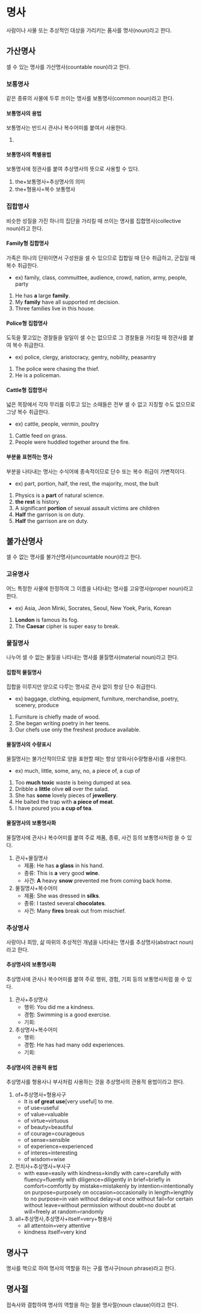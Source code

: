 # 명사
사람이나 사물 또는 추상적인 대상을 가리키는 품사를 명사(noun)라고 한다.


## 가산명사
셀 수 있는 명사를 가산명사(countable noun)라고 한다.

### 보통명사
같은 종류의 사물에 두루 쓰이는 명사를 보통명사(common noun)라고 한다.

#### 보통명사의 용법
보통명사는 반드시 관사나 복수어미를 붙여서 사용한다.

1.

#### 보통명사의 특별용법
보통명사에 정관사를 붙여 추상명사의 뜻으로 사용할 수 있다.

1. the+보통명사=추상명사의 의미
2. the+형용사=복수 보통명사

### 집합명사
비슷한 성질을 가진 하나의 집단을 가리킬 때 쓰이는 명사를 집합명사(collective noun)라고 한다.

#### Family형 집합명사
가족은 하나의 단위이면서 구성원을 셀 수 있으므로 집합일 때 단수 취급하고, 군집일 때 복수 취급한다.

* ex) family, class, commuittee, audience, crowd, nation, army, people, party

1. He has <b>a</b> large <b>family</b>.
2. My <b>family</b> have all supported mt decision.
3. Three families live in this house.

#### Police형 집합명사
도둑을 쫓고있는 경찰들을 일일이 셀 수는 없으므로 그 경찰들을 가리킬 때 정관사를 붙여 복수 취급한다.

* ex) police, clergy, aristocracy, gentry, nobility, peasantry

1. The police were chasing the thief.
2. He is a policeman.

#### Cattle형 집합명사
넓은 목장에서 각자 무리를 이루고 있는 소때들은 전부 셀 수 없고 지칭할 수도 없으므로 그냥 복수 취급한다.

* ex) cattle, people, vermin, poultry

1. Cattle feed on grass.
2. People were huddled together around the fire.

#### 부분을 표현하는 명사
부분을 나타내는 명사는 수식어에 종속적이므로 단수 또는 복수 취급이 가변적이다.

* ex) part, portion, half, the rest, the majority, most, the bult

1. Physics is a <b>part</b> of natural science.
2. <b>the rest</b> is history.
3. A significant <b>portion</b> of sexual assault victims are children
4. <b>Half</b> the garrison is on duty.
5. <b>Half</b> the garrison are on duty.

## 불가산명사
셀 수 없는 명사를 불가산명사(uncountable noun)라고 한다.

### 고유명사
어느 특정한 사물에 한정하여 그 이름을 나타내는 명사를 고유명사(proper noun)라고 한다.

* ex) Asia, Jeon Minki, Socrates, Seoul, New Yoek, Paris, Korean

1. <b>London</b> is famous its fog. 
2. The <b>Caesar</b> cipher is super easy to break.

### 물질명사
나누어 셀 수 없는 물질을 나타내는 명사를 물질명사(material noun)라고 한다.

#### 집합적 물질명사
집합을 이루지만 양으로 다루는 명사로 관사 없이 항상 단수 취급한다.

* ex) baggage, clothing, equipment, furniture, merchandise, poetry, scenery, produce

1. Furniture is chiefly made of wood.
2. She began writing poetry in her teens.
3. Our chefs use only the freshest produce available.

#### 물질명사의 수량표시
물질명사는 불가산적이므로 양을 표현할 때는 항상 양화사(수량형용사)를 사용한다.

* ex) much, little, some, any, no, a piece of, a cup of 

1. Too <b>much toxic</b> waste is being dumped at sea.
2. Dribble a <b>little</b> olive <b>oil</b> over the salad.
3. She has <b>some</b> lovely pieces of <b>jewellery</b>.
4. He baited the trap with <b>a piece of meat</b>.
5. I have poured you <b>a cup of tea</b>.

#### 물질명사의 보통명사화
물질명사에 관사나 복수어미를 붙여 주로 제품, 종류, 사건 등의 보통명사처럼 쓸 수 있다.

1. 관사+물질명사
   * 제품: He has <b>a glass</b> in his hand.
   * 종류: This is <b>a</b> very good <b>wine</b>.
   * 사건: <b>A</b> heavy <b>snow</b> prevented me from coming back home.
2. 물질명사+복수어미
   * 제품: She was dressed in <b>silks</b>.
   * 종류: I tasted several <b>chocolates</b>.
   * 사건: Many <b>fires</b> break out from mischief.

### 추상명사
사랑이나 희망, 삶 따위의 추상적인 개념을 나타내는 명사를 추상명사(abstract noun)라고 한다.

#### 추상명사의 보통명사화
추상명사에 관사나 복수어미를 붙여 주로 행위, 경험, 기회 등의 보통명사처럼 쓸 수 있다.

1. 관사+추상명사
   * 행위: You did me a kindness.
   * 경험: Swimming is a good exercise.
   * 기회:
2. 추상명사+복수어미
   * 행위:
   * 경험: He has had many odd experiences.
   * 기회:
  
#### 추상명사의 관용적 용법
추상명사를 형용사나 부사처럼 사용하는 것을 추상명사의 관용적 용법이라고 한다.

1. of+추상명사=형용사구
   * It is <b>of great use</b>&#91;very useful&#93; to me.
   * of use=useful
   * of value=valuable
   * of virtue=virtuous
   * of beauty=beautiful
   * of courage=courageous
   * of sense=sensible
   * of experience=experienced
   * of interes=interesting
   * of wisdom=wise
2. 전치사+추상명사=부사구
   * with ease=easily
   with kindness=kindly
   with care=carefully
   with fluency=fluently
   with diligence=diligently
   in brief=briefly
   in comfort=comfortly
   by mistake=mistakenly
   by intention=intentionally
   on purpose=purposely
   on occasion=occasionally
   in length=lengthly
   to no purpose=in vain
   without delay=at once
   without fail=for certain
   without leave=without permission
   without doubt=no doubt
   at will=freely
   at random=randomly
3. all+추상명사,추상명사+itself=very+형용사
   * all attentoin=very attentive
   * kindness itself=very kind

## 명사구
명사를 핵으로 하여 명사의 역할을 하는 구를 명사구(noun phrase)라고 한다.


## 명사절
접속사와 결합하여 명사의 역할을 하는 절을 명사절(noun clause)이라고 한다.
